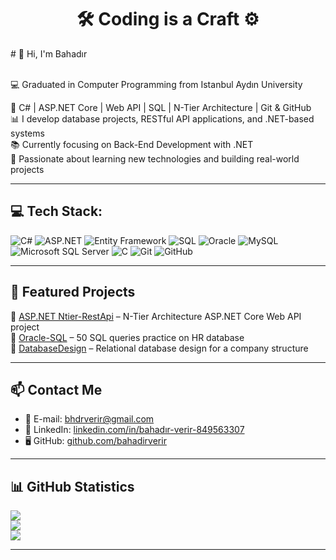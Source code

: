 <h1 align="center">🛠️ Coding is a Craft ⚙️</h1>
# 👋 Hi, I'm Bahadır  
<br><br>  

💻 Graduated in Computer Programming from Istanbul Aydın University   

🚀 C# | ASP.NET Core | Web API | SQL | N-Tier Architecture | Git & GitHub   
📊 I develop database projects, RESTful API applications, and .NET-based systems   
📚 Currently focusing on Back-End Development with .NET  
🌱 Passionate about learning new technologies and building real-world projects  

---

## 💻 Tech Stack:
![C#](https://img.shields.io/badge/C%23-%23239120.svg?style=for-the-badge&logo=c-sharp&logoColor=white)
![ASP.NET](https://img.shields.io/badge/ASP.NET-512BD4?style=for-the-badge&logo=.net&logoColor=white)
![Entity Framework](https://img.shields.io/badge/Entity%20Framework-%23007ACC.svg?style=for-the-badge&logo=.net&logoColor=white)
![SQL](https://img.shields.io/badge/SQL-025E8C?style=for-the-badge&logo=oracle&logoColor=white)
![Oracle](https://img.shields.io/badge/Oracle-F80000?style=for-the-badge&logo=oracle&logoColor=white)
![MySQL](https://img.shields.io/badge/MySQL-4479A1?style=for-the-badge&logo=mysql&logoColor=white)
![Microsoft SQL Server](https://img.shields.io/badge/Microsoft_SQL_Server-CC2927?style=for-the-badge&logo=microsoft-sql-server&logoColor=white)
![C](https://img.shields.io/badge/C-%2300599C.svg?style=for-the-badge&logo=c&logoColor=white)
![Git](https://img.shields.io/badge/Git-F05032?style=for-the-badge&logo=git&logoColor=white)
![GitHub](https://img.shields.io/badge/GitHub-181717?style=for-the-badge&logo=github&logoColor=white)

---

## 📂 Featured Projects

🔹 [ASP.NET Ntier-RestApi](https://github.com/bahadirverir/Ntier-RestApi) – N-Tier Architecture ASP.NET Core Web API project  
🔹 [Oracle-SQL](https://github.com/bahadirverir/Oracle-SQL-50-Soruda) – 50 SQL queries practice on HR database  
🔹 [DatabaseDesign](https://github.com/bahadirverir/CompanyDatabaseDesign) – Relational database design for a company structure  


---

## 📫 Contact Me

- 📧 E-mail: bhdrverir@gmail.com  
- 💼 LinkedIn: [linkedin.com/in/bahadır-verir-849563307](https://www.linkedin.com/in/bahadır-verir-849563307)  
- 🖥️ GitHub: [github.com/bahadirverir](https://github.com/bahadirverir)

---

## 📊 GitHub Statistics

![](https://github-readme-stats.vercel.app/api?username=bahadirverir&theme=dark&hide_border=false&include_all_commits=true&count_private=true)  
![](https://github-readme-streak-stats.herokuapp.com/?user=bahadirverir&theme=dark&hide_border=false)  
![](https://github-readme-stats.vercel.app/api/top-langs/?username=bahadirverir&theme=dark&hide_border=false&layout=compact)

---
